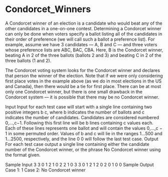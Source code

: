 # Condorcet_Winners
A Condorcet winner of an election is a candidate who would beat any of the other candidates in a one-on-one contest. 
Determining a Condorcet winner can only be done when voters specify a ballot listing all of the candidates in their order of
preference (we will call such a ballot a preference list). For example, assume we have 3 candidates — A, B and C — and three voters
whose preference lists are ABC, BAC, CBA. Here, B is the Condorcet winner, beating A in 2 of the three ballots (ballots 2 and 3)
and beating C in 2 of the three ballots (1 and 2).

The Condorcet voting system looks for the Condorcet winner and declares that person the winner of the election.
Note that if we were only considering first place votes in the example above (as we do in most elections in the US and Canada),
then there would be a tie for first place. There can be at most only one Condorcet winner, but there is one small drawback in
the Condorcet system — it is possible that there may be no Condorcet winner.


Input
Input for each test case will start with a single line containing two positive integers b c, where b indicates the number of ballots and c indicates the number of candidates. Candidates are considered numbered 0,...,c−1. Following this first line will be b lines containing c values each. Each of these lines represents one ballot and will contain the values 0,...,c − 1 in some permuted order. Values of b and c will lie in the ranges 1...500 and 1...2500, respectively, and the line 0 0 will follow the last test case.
Output
For each test case output a single line containing either the candidate number of the Condorcet winner, or the phrase No Condorcet winner using the format given.


Sample Input
3 3
0 1 2
1 0 2
2 1 0
3 3
0 1 2
1 2 0
2 0 1
0 0
Sample Output
Case 1: 1
Case 2: No Condorcet winner
